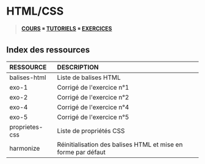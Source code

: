 # HTML/CSS

> [**COURS**](https://www.youtube.com/playlist?list=PLrSOXFDHBtfE5tpw0bjMevWxMWXotiSdO) ◾ [**TUTORIELS**](https://www.youtube.com/playlist?list=PLrSOXFDHBtfG1_4HrfPttdwF8aLpgdsRL) ◾ [**EXERCICES**](https://www.youtube.com/playlist?list=PLrSOXFDHBtfHEFVqv0pjGkPHv6PhWZQBb)

## Index des ressources

|RESSOURCE|DESCRIPTION|
|:--|:--|
|balises-html|Liste de balises HTML|
|exo-1|Corrigé de l'exercice n°1|
|exo-2|Corrigé de l'exercice n°2|
|exo-4|Corrigé de l'exercice n°4|
|exo-5|Corrigé de l'exercice n°5|
|proprietes-css|Liste de propriétés CSS|
|harmonize|Réinitialisation des balises HTML et mise en forme par défaut|
